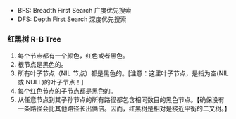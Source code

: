 - BFS: Breadth First Search 广度优先搜索
- DFS: Depth First Search 深度优先搜索

### 红黑树 R-B Tree

1. 每个节点都有一个颜色，红色或者黑色。
2. 根节点是黑色的。
3. 所有叶子节点（NIL 节点）都是黑色的。[注意：这里叶子节点，是指为空(NIL 或 NULL)的叶子节点！]
4. 每个红色节点的子节点都是黑色的。
5. 从任意节点到其子孙节点的所有路径都包含相同数目的黑色节点。【确保没有一条路径会比其他路径长出俩倍。因而，红黑树是相对是接近平衡的二叉树。】
